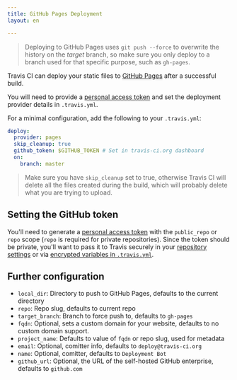 ```yaml
---
title: GitHub Pages Deployment
layout: en

---
```


> Deploying to GitHub Pages uses `git push --force` to overwrite the history on the *target* branch, so make sure you only deploy to a branch used for that specific purpose, such as `gh-pages`. 

Travis CI can deploy your static files to [GitHub
Pages](https://pages.github.com/) after a successful build.

You will need to provide a [personal access
token](https://help.github.com/articles/creating-an-access-token-for-command-line-use/)
and set the deployment provider details in `.travis.yml`.

For a minimal configuration, add the following to your `.travis.yml`:

```yaml
deploy:
  provider: pages
  skip_cleanup: true
  github_token: $GITHUB_TOKEN # Set in travis-ci.org dashboard
  on:
    branch: master
```

> Make sure you have `skip_cleanup` set to true, otherwise Travis CI will delete
> all the files created during the build, which will probably delete what you are
> trying to upload.

## Setting the GitHub token

You'll need to generate a [personal access
token](https://help.github.com/articles/creating-an-access-token-for-command-line-use/)
with the `public_repo` or `repo` scope (`repo` is required for private
repositories). Since the token should be private,
you'll want to pass it to Travis securely in your [repository
settings](https://docs.travis-ci.com/user/environment-variables#Defining-Variables-in-Repository-Settings)
or via [encrypted variables in
`.travis.yml`](https://docs.travis-ci.com/user/environment-variables#Defining-encrypted-variables-in-.travis.yml).

## Further configuration

* `local_dir`: Directory to push to GitHub Pages, defaults to the current
    directory
* `repo`: Repo slug, defaults to current repo
* `target_branch`: Branch to force push to, defaults to `gh-pages`
* `fqdn`: Optional, sets a custom domain for your website, defaults to no custom domain support.
* `project_name`: Defaults to value of `fqdn` or repo slug, used for metadata
* `email`: Optional, comitter info, defaults to `deploy@travis-ci.org`
* `name`: Optional, comitter, defaults to `Deployment Bot`
* `github_url`: Optional, the URL of the self-hosted GitHub enterprise, defaults to `github.com`
